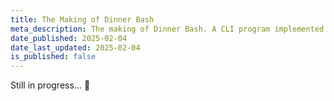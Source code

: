 ```yaml
---
title: The Making of Dinner Bash
meta_description: The making of Dinner Bash. A CLI program implemented in C about a cooking management game! Player can move inside a map and interact with the environment, such as buying ingredients and cooking food. This game has no win condition. This is just simulation that focus on implementation of basic data structure and algorithm.
date_published: 2025-02-04
date_last_updated: 2025-02-04
is_published: false
---
```


Still in progress... 🚧